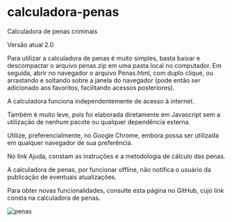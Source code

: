 # calculadora-penas

Calculadora de penas criminais

Versão atual 2.0

Para utilizar a calculadora de penas é muito simples, basta baixar e descompactar o arquivo penas.zip em uma pasta local no computador. Em seguida, abrir no navegador o arquivo Penas.html, com duplo clique, ou arrastando e soltando sobre a janela do navegador (pode então ser adicionado aos favoritos, facilitando acessos posteriores).

A calculadora funciona independentemente de acesso à internet.

Também é muito leve, pois foi elaborada diretamente em Javascript sem a utilização de nenhum pacote ou qualquer dependência externa.

Utilize, preferencialmente, no Google Chrome, embora possa ser utilizada em qualquer navegador de sua preferência. 

No link Ajuda, constam as instruções e a metodologia de cálculo das penas.

A calculadora de penas, por funcionar offline, não notifica o usuário da publicação de eventuais atualizações. 

Para obter novas funcionalidades, consulte esta página no GitHub, cujo link consta na calculadora de penas.

![penas](https://user-images.githubusercontent.com/55038339/158497633-b66bcc8a-803b-473a-9676-2ec7ebc826fb.png)

